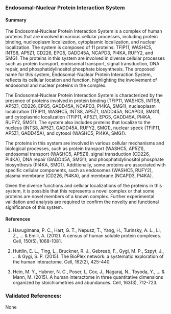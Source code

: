 ### Endosomal-Nuclear Protein Interaction System

#### Summary

The Endosomal-Nuclear Protein Interaction System is a complex of human proteins that are involved in various cellular processes, including protein binding, nucleoplasm localization, cytoplasmic localization, and nuclear localization. The system is composed of 11 proteins: TFIP11, WASHC5, INTS8, AP5Z1, CD226, EPG5, GADD45A, NCAPD3, PI4KA, RUFY2, and SMG1. The proteins in this system are involved in diverse cellular processes such as protein transport, endosomal transport, signal transduction, DNA repair, and phosphatidylinositol phosphate biosynthesis. The proposed name for this system, Endosomal-Nuclear Protein Interaction System, reflects its cellular location and function, highlighting the involvement of endosomal and nuclear proteins in the complex.

The Endosomal-Nuclear Protein Interaction System is characterized by the presence of proteins involved in protein binding (TFIP11, WASHC5, INTS8, AP5Z1, CD226, EPG5, GADD45A, NCAPD3, PI4KA, SMG1), nucleoplasm localization (TFIP11, WASHC5, INTS8, AP5Z1, GADD45A, NCAPD3, SMG1), and cytoplasmic localization (TFIP11, AP5Z1, EPG5, GADD45A, PI4KA, RUFY2, SMG1). The system also includes proteins that localize to the nucleus (INTS8, AP5Z1, GADD45A, RUFY2, SMG1), nuclear speck (TFIP11, AP5Z1, GADD45A), and cytosol (WASHC5, PI4KA, SMG1).

The proteins in this system are involved in various cellular mechanisms and biological processes, such as protein transport (WASHC5, AP5Z1), endosomal transport (WASHC5, AP5Z1), signal transduction (CD226, PI4KA), DNA repair (GADD45A, SMG1), and phosphatidylinositol phosphate biosynthesis (PI4KA, SMG1). Additionally, some proteins are associated with specific cellular components, such as endosomes (WASHC5, RUFY2), plasma membrane (CD226, PI4KA), and membrane (NCAPD3, PI4KA).

Given the diverse functions and cellular localizations of the proteins in this system, it is possible that this represents a novel complex or that some proteins are novel members of a known complex. Further experimental validation and analysis are required to confirm the novelty and functional significance of this system.

#### References

1. Havugimana, P. C., Hart, G. T., Nepusz, T., Yang, H., Turinsky, A. L., Li, Z., ... & Emili, A. (2012). A census of human soluble protein complexes. Cell, 150(5), 1068-1081.

2. Huttlin, E. L., Ting, L., Bruckner, R. J., Gebreab, F., Gygi, M. P., Szpyt, J., ... & Gygi, S. P. (2015). The BioPlex network: a systematic exploration of the human interactome. Cell, 162(2), 425-440.

3. Hein, M. Y., Hubner, N. C., Poser, I., Cox, J., Nagaraj, N., Toyoda, Y., ... & Mann, M. (2015). A human interactome in three quantitative dimensions organized by stoichiometries and abundances. Cell, 163(3), 712-723.

### Validated References: 

None




